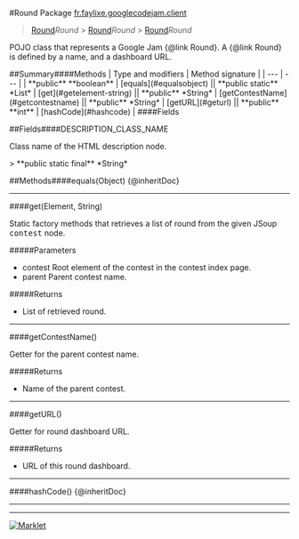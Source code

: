 #Round
Package [fr.faylixe.googlecodejam.client](README.md)<br>

> [Round](Round.md)*Round* > [Round](Round.md)*Round* > [Round](Round.md)*Round*
<p>POJO class that represents a Google Jam {@link Round}.
 A {@link Round} is defined by a name, and a dashboard
 URL.</p>
##Summary####Methods
| Type and modifiers | Method signature |
| --- | --- |
| **public** **boolean** | [equals](#equalsobject) || **public static** *List* | [get](#getelement-string) || **public** *String* | [getContestName](#getcontestname) || **public** *String* | [getURL](#geturl) || **public** **int** | [hashCode](#hashcode) |
####Fields

##Fields####DESCRIPTION_CLASS_NAME
<p>Class name of the HTML description node.</p>
> **public static final** *String*


##Methods####equals(Object)
{@inheritDoc}

---

####get(Element, String)
<p>Static factory methods that retrieves a list of round
 from the given JSoup <tt>contest</tt> node.</p>

#####Parameters
* contest Root element of the contest in the contest index page.
* parent Parent contest name.

#####Returns
* List of retrieved round.

---

####getContestName()
<p>Getter for the parent contest name.</p>

#####Returns
* Name of the parent contest.

---

####getURL()
<p>Getter for round dashboard URL.</p>

#####Returns
* URL of this round dashboard.

---

####hashCode()
{@inheritDoc}

---

---

[![Marklet](https://img.shields.io/badge/Generated%20by-Marklet-green.svg)](https://github.com/Faylixe/marklet)